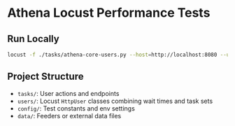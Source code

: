 # Athena Locust Performance Tests

## Run Locally

```bash
locust -f ./tasks/athena-core-users.py --host=http://localhost:8080 --users=100 --spawn-rate=10 --run-time 10m 
```

## Project Structure

- `tasks/`: User actions and endpoints
- `users/`: Locust `HttpUser` classes combining wait times and task sets
- `config/`: Test constants and env settings
- `data/`: Feeders or external data files
